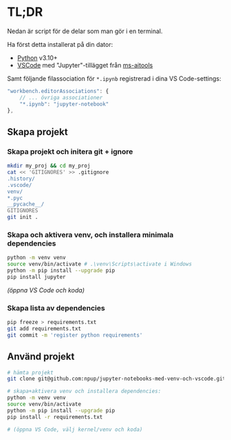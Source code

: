 # TL;DR

Nedan är script för de delar som man gör i en terminal.

Ha först detta installerat på din dator:

-   [Python](https://www.python.org/downloads/) v3.10+
-   [VSCode](https://code.visualstudio.com/) med "Jupyter"-tillägget från [ms-aitools](https://marketplace.visualstudio.com/items?itemName=ms-toolsai.jupyter)

Samt följande filassociation för `*.ipynb` registrerad i dina VS Code-settings:

```javascript
"workbench.editorAssociations": {
    // ... övriga associationer
    "*.ipynb": "jupyter-notebook"
},
```

## Skapa projekt

### Skapa projekt och initera git + ignore

```bash
mkdir my_proj && cd my_proj
cat << 'GITIGNORES' >> .gitignore
.history/
.vscode/
venv/
*.pyc
__pycache__/
GITIGNORES
git init .
```

### Skapa och aktivera venv, och installera minimala dependencies

```bash
python -m venv venv
source venv/bin/activate # .\venv\Scripts\activate i Windows
python -m pip install --upgrade pip
pip install jupyter
```

_(öppna VS Code och koda)_

### Skapa lista av dependencies

```bash
pip freeze > requirements.txt
git add requirements.txt
git commit -m 'register python requirements'
```

## Använd projekt

```bash
# hämta projekt
git clone git@github.com:npup/jupyter-notebooks-med-venv-och-vscode.git && cd jupyter-notebooks-med-venv-och-vscode

# skapa+aktivera venv och installera dependencies:
python -m venv venv
source venv/bin/activate
python -m pip install --upgrade pip
pip install -r requirements.txt

# (öppna VS Code, välj kernel/venv och koda)
```
